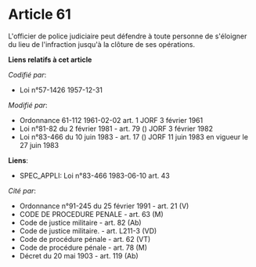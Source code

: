 # Article 61

L'officier de police judiciaire peut défendre à toute personne de s'éloigner du lieu de l'infraction jusqu'à la clôture de
ses opérations.

**Liens relatifs à cet article**

_Codifié par_:

  - Loi n°57-1426 1957-12-31

_Modifié par_:

  - Ordonnance 61-112 1961-02-02 art. 1 JORF 3 février 1961
  - Loi n°81-82 du 2 février 1981 - art. 79 () JORF 3 février 1982
  - Loi n°83-466 du 10 juin 1983 - art. 17 () JORF 11 juin 1983 en vigueur le 27 juin 1983

**Liens**:

  - SPEC_APPLI: Loi n°83-466 1983-06-10 art. 43

_Cité par_:

  - Ordonnance n°91-245 du 25 février 1991 - art. 21 (V)
  - CODE DE PROCEDURE PENALE - art. 63 (M)
  - Code de justice militaire - art. 82 (Ab)
  - Code de justice militaire. - art. L211-3 (VD)
  - Code de procédure pénale - art. 62 (VT)
  - Code de procédure pénale - art. 78 (M)
  - Décret du 20 mai 1903 - art. 119 (Ab)
